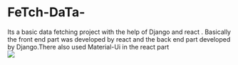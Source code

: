 # FeTch-DaTa-
Its a basic data fetching project with the  help of Django and react . Basically the front end part was developed by react and the back end part developed by Django.There also used Material-Ui in the react part  
![](listdata.jpg)
